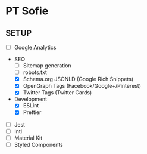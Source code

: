 # PT Sofie

## SETUP

- [ ] Google Analytics
- SEO
  - [ ] Sitemap generation
  - [ ] robots.txt
  - [x] Schema.org JSONLD (Google Rich Snippets)
  - [x] OpenGraph Tags (Facebook/Google+/Pinterest)
  - [x] Twitter Tags (Twitter Cards)
- Development
  - [x] ESLint
  - [x] Prettier
- [ ] Jest
- [ ] Intl
- [ ] Material Kit
- [ ] Styled Components
